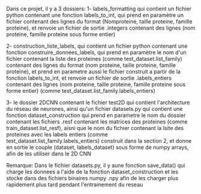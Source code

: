 Dans ce projet, il y a 3 dossiers:
1- labels_formatting qui contient un fichier python contenant une fonction labels_to_int, qui prend en paramètre un fichier contenant des lignes du format (Nomproteine, taille proteine, famille proteine),
et renvoie un fichier de sortie .integers contenant des lignes (nom proteine, famille proteine sous forme entier)

2- construction_liste_labels, qui contient un fichier python contenant une fonction construire_donnees_labels, qui prend en paramètre le nom d'un fichier contenant la liste des proteines (comme test_dataset.list_family) contenant des lignes du format (nom proteine, taille proteine, famille proteine),
et prend en parametre aussi le fichier construit a partir de la fonction labels_to_int, et renvoie un fichier de sortie .labels_entiers contenant des lignes
(nom proteine, taille proteine, famille proteine sous forme entier) (comme test_dataset.list_family.labels_entiers)

3- le dossier 2DCNN contenant le fichier test2D qui contient l'architecture du réseau de neurones, ainsi qu'un fichier datasets.py qui contient
une fonction dataset_construction qui prend en parametre le nom du dossier contenant les fichiers .resf contenant les matrices des proteines
(comme train_dataset.list_resf), aisni que le nom du fichier contenant la lsite des proteines avec les labels entiers (comme test_dataset.list_family.labels_entiers)
construit dans la section 2, et donne en sortie le couple (dataset, labels_dataset) sous forme de numpy arrays, afin de les utiliser dans 
le 2D CNN

Remarque: Dans le fichier datasets.py, il y aune fonction save_data() qui charge les donnees a l'aide de la fonction dataset_construction et les 
stocke dans des fichiers binaires numpy .npy afin de les charger plus rapidement plus tard pendant l'entrainement du reseau
